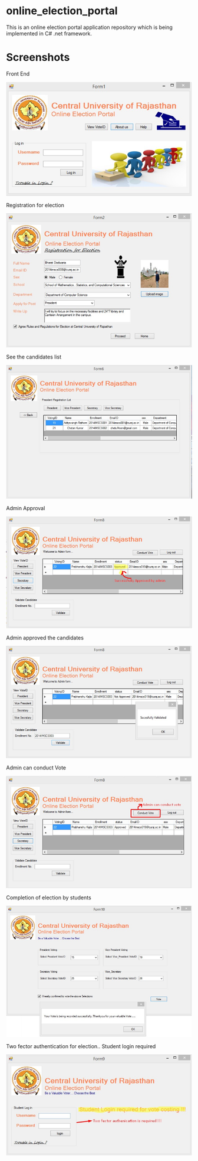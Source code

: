 # online_election_portal
This is an online election portal application repository which is being implemented in C# .net framework.


# Screenshots
Front End

![Front_end](https://raw.githubusercontent.com/BharatDadwaria/online_election_portal/master/FrontPage.jpg)

Registration for election

![Registration](https://raw.githubusercontent.com/BharatDadwaria/online_election_portal/master/Registration.jpg)

See the candidates list

![CandidateList](https://raw.githubusercontent.com/BharatDadwaria/online_election_portal/master/See%20list.jpg)

Admin Approval 

![AdminApproval](https://raw.githubusercontent.com/BharatDadwaria/online_election_portal/master/Sucessfull%20admlin.jpg)

Admin approved the candidates

![Front_end](https://raw.githubusercontent.com/BharatDadwaria/online_election_portal/master/successfull%20validate.jpeg.jpg)

Admin can conduct Vote

![Front_end](https://raw.githubusercontent.com/BharatDadwaria/online_election_portal/master/admin%20conduct%20vote.jpeg.jpg)

Completion of election by students

![Front_end](https://raw.githubusercontent.com/BharatDadwaria/online_election_portal/master/completion%20of%20election.jpg)

Two fector authentication for election.. Student login required

![Front_end](https://raw.githubusercontent.com/BharatDadwaria/online_election_portal/master/student%20login%20must.jpg)
